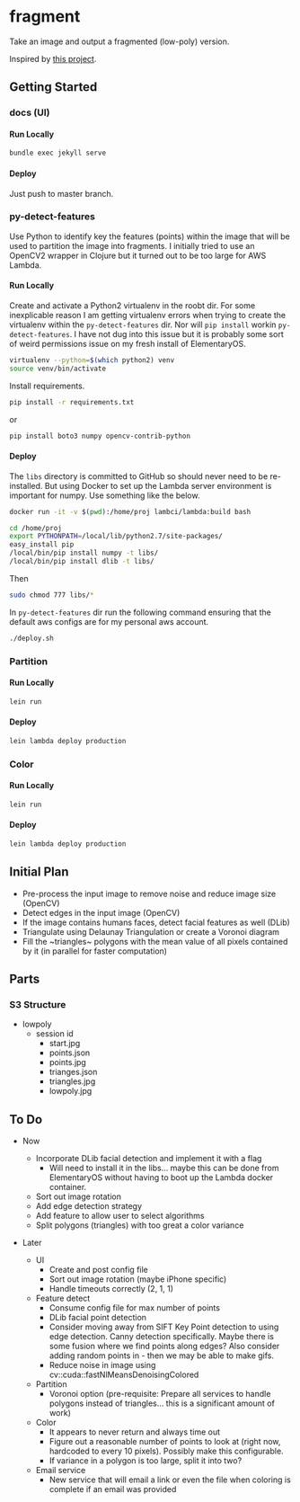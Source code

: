 # fragment

Take an image and output a fragmented (low-poly) version.

Inspired by [this project](https://github.com/ghostwriternr/lowpolify/blob/master/scripts/lowpolify.py).

## Getting Started

### docs (UI)

#### Run Locally

```bash
bundle exec jekyll serve
```

#### Deploy

Just push to master branch.

### py-detect-features

Use Python to identify key the features (points) within the image that will be used to partition the image into fragments. I initially tried to use an OpenCV2 wrapper in Clojure but it turned out to be too large for AWS Lambda.

#### Run Locally

Create and activate a Python2 virtualenv in the roobt dir. For some inexplicable reason I am getting virtualenv errors when trying to create the virtualenv within the `py-detect-features` dir. Nor will `pip install` workin `py-detect-features`. I have not dug into this issue but it is probably some sort of weird permissions issue on my fresh install of ElementaryOS.

```bash
virtualenv --python=$(which python2) venv
source venv/bin/activate
```

Install requirements.

```bash
pip install -r requirements.txt
```

or

```bash
pip install boto3 numpy opencv-contrib-python
```

#### Deploy

The `libs` directory is committed to GitHub so should never need to be re-installed. But using Docker to set up the Lambda server environment is important for numpy. Use something like the below.

```bash
docker run -it -v $(pwd):/home/proj lambci/lambda:build bash

cd /home/proj
export PYTHONPATH=/local/lib/python2.7/site-packages/
easy_install pip
/local/bin/pip install numpy -t libs/
/local/bin/pip install dlib -t libs/
```

Then

```bash
sudo chmod 777 libs/*
```

In `py-detect-features` dir run the following command ensuring that the default aws configs are for my personal aws account.

```bash
./deploy.sh
```

### Partition

#### Run Locally

```bash
lein run
```

#### Deploy

```bash
lein lambda deploy production
```

### Color

#### Run Locally

```bash
lein run
```

#### Deploy

```bash
lein lambda deploy production
```

## Initial Plan

- Pre-process the input image to remove noise and reduce image size (OpenCV)
- Detect edges in the input image (OpenCV)
- If the image contains humans faces, detect facial features as well (DLib)
- Triangulate using Delaunay Triangulation or create a Voronoi diagram
- Fill the ~triangles~ polygons with the mean value of all pixels contained by it (in parallel for faster computation)

## Parts

### S3 Structure

- lowpoly
  - session id
    - start.jpg
    - points.json
    - points.jpg
    - trianges.json
    - triangles.jpg
    - lowpoly.jpg

## To Do

- Now
  - Incorporate DLib facial detection and implement it with a flag
    - Will need to install it in the libs... maybe this can be done from ElementaryOS without having to boot up the Lambda docker container.
  - Sort out image rotation
  - Add edge detection strategy
  - Add feature to allow user to select algorithms
  - Split polygons (triangles) with too great a color variance

- Later
  - UI
    - Create and post config file
    - Sort out image rotation (maybe iPhone specific)
    - Handle timeouts correctly (2, 1, 1)
  - Feature detect
    - Consume config file for max number of points
    - DLib facial point detection
    - Consider moving away from SIFT Key Point detection to using edge detection. Canny detection specifically. Maybe there is some fusion where we find points along edges? Also consider adding random points in - then we may be able to make gifs.
    - Reduce noise in image using cv::cuda::fastNlMeansDenoisingColored
  - Partition
    - Voronoi option (pre-requisite: Prepare all services to handle polygons instead of triangles... this is a significant amount of work)
  - Color
    - It appears to never return and always time out
    - Figure out a reasonable number of points to look at (right now, hardcoded to every 10 pixels). Possibly make this configurable.
    - If variance in a polygon is too large, split it into two?
  - Email service
    - New service that will email a link or even the file when coloring is complete if an email was provided
